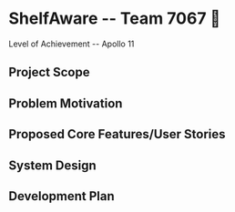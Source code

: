 # ShelfAware -- Team 7067 👋
Level of Achievement -- Apollo 11

## Project Scope

## Problem Motivation

## Proposed Core Features/User Stories

## System Design

## Development Plan
